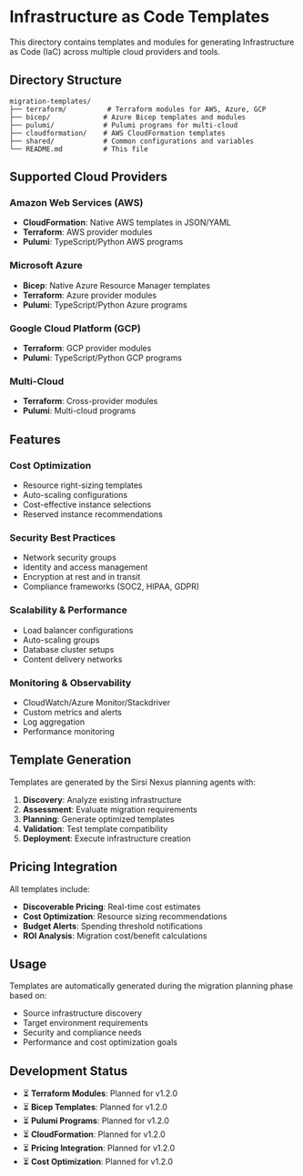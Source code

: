 # Infrastructure as Code Templates

This directory contains templates and modules for generating Infrastructure as Code (IaC) across multiple cloud providers and tools.

## Directory Structure

```
migration-templates/
├── terraform/          # Terraform modules for AWS, Azure, GCP
├── bicep/             # Azure Bicep templates and modules
├── pulumi/            # Pulumi programs for multi-cloud
├── cloudformation/    # AWS CloudFormation templates
├── shared/            # Common configurations and variables
└── README.md          # This file
```

## Supported Cloud Providers

### Amazon Web Services (AWS)
- **CloudFormation**: Native AWS templates in JSON/YAML
- **Terraform**: AWS provider modules
- **Pulumi**: TypeScript/Python AWS programs

### Microsoft Azure
- **Bicep**: Native Azure Resource Manager templates
- **Terraform**: Azure provider modules
- **Pulumi**: TypeScript/Python Azure programs

### Google Cloud Platform (GCP)
- **Terraform**: GCP provider modules
- **Pulumi**: TypeScript/Python GCP programs

### Multi-Cloud
- **Terraform**: Cross-provider modules
- **Pulumi**: Multi-cloud programs

## Features

### Cost Optimization
- Resource right-sizing templates
- Auto-scaling configurations
- Cost-effective instance selections
- Reserved instance recommendations

### Security Best Practices
- Network security groups
- Identity and access management
- Encryption at rest and in transit
- Compliance frameworks (SOC2, HIPAA, GDPR)

### Scalability & Performance
- Load balancer configurations
- Auto-scaling groups
- Database cluster setups
- Content delivery networks

### Monitoring & Observability
- CloudWatch/Azure Monitor/Stackdriver
- Custom metrics and alerts
- Log aggregation
- Performance monitoring

## Template Generation

Templates are generated by the Sirsi Nexus planning agents with:

1. **Discovery**: Analyze existing infrastructure
2. **Assessment**: Evaluate migration requirements
3. **Planning**: Generate optimized templates
4. **Validation**: Test template compatibility
5. **Deployment**: Execute infrastructure creation

## Pricing Integration

All templates include:
- **Discoverable Pricing**: Real-time cost estimates
- **Cost Optimization**: Resource sizing recommendations
- **Budget Alerts**: Spending threshold notifications
- **ROI Analysis**: Migration cost/benefit calculations

## Usage

Templates are automatically generated during the migration planning phase based on:
- Source infrastructure discovery
- Target environment requirements
- Security and compliance needs
- Performance and cost optimization goals

## Development Status

- ⏳ **Terraform Modules**: Planned for v1.2.0
- ⏳ **Bicep Templates**: Planned for v1.2.0
- ⏳ **Pulumi Programs**: Planned for v1.2.0
- ⏳ **CloudFormation**: Planned for v1.2.0
- ⏳ **Pricing Integration**: Planned for v1.2.0
- ⏳ **Cost Optimization**: Planned for v1.2.0
